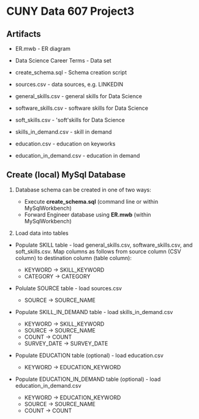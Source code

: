 # CUNY Data 607 Project3

## Artifacts

* ER.mwb - ER diagram 

* Data Science Career Terms - Data set

* create_schema.sql - Schema creation script

* sources.csv - data sources, e.g. LINKEDIN

* general_skills.csv - general skills for Data Science

* software_skills.csv - software skills for Data Science

* soft_skills.csv - 'soft'skills for Data Science

* skills_in_demand.csv - skill in demand

* education.csv - education on keyworks

* education_in_demand.csv - education in demand

## Create (local) MySql Database

1. Database schema can be created in one of two ways:

   - Execute **create_schema.sql** (command line or within MySqlWorkbench)
   - Forward Engineer database using **ER.mwb**  (within MySqlWorkbench)
   
2. Load data into tables

- Populate SKILL table - load general_skills.csv, software_skills.csv, and soft_skills.csv. Map columns as follows from source column (CSV column) to destination column (table column):

  - KEYWORD -> SKILL_KEYWORD
  - CATEGORY -> CATEGORY

- Polulate SOURCE table - load sources.csv

  - SOURCE -> SOURCE_NAME

- Populate SKILL_IN_DEMAND table - load skills_in_demand.csv

  - KEYWORD -> SKILL_KEYWORD
  - SOURCE -> SOURCE_NAME
  - COUNT -> COUNT
  - SURVEY_DATE -> SURVEY_DATE
  
- Populate EDUCATION table (optional) - load education.csv
  
  - KEYWORD -> EDUCATION_KEYWORD
  
- Populate EDUCATION_IN_DEMAND table (optional) - load education_in_demand.csv
  
  - KEYWORD -> EDUCATION_KEYWORD
  - SOURCE -> SOURCE_NAME
  - COUNT -> COUNT



